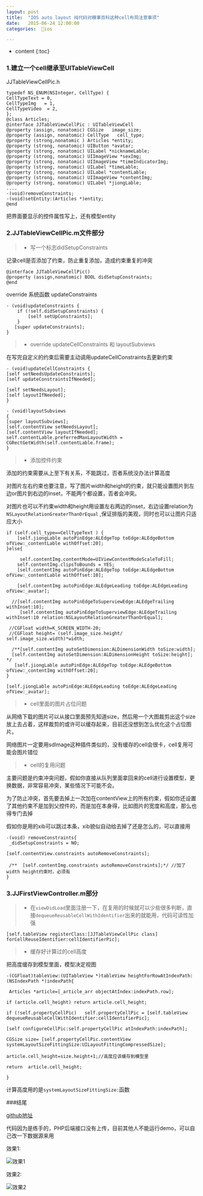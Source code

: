 ```yaml
---
layout: post
title:  "IOS auto layout 纯代码对糗事百科这种cell布局注意事项"
date:   2015-06-24 12:00:00
categories:  🍎ios

---
```


* content
{:toc}

### 1.建立一个cell继承至UITableViewCell
JJTableViewCellPic.h 

    typedef NS_ENUM(NSInteger, CellType) {
    CellTypeText = 0,
    CellTypeImg   = 1,
    CellTypeVideo  = 2,
    };
    @class Articles;
    @interface JJTableViewCellPic : UITableViewCell
    @property (assign, nonatomic) CGSize   image_size;
    @property (assign, nonatomic) CellType   cell_type;
    @property (strong,nonatomic ) Articles *entity;
    @property (strong, nonatomic) UIButton *avatar;
    @property (strong, nonatomic) UILabel *nicknameLable;
    @property (strong, nonatomic) UIImageView *sexImg;
    @property (strong, nonatomic) UIImageView *timeIndicatorImg;
    @property (strong, nonatomic) UILabel *timeLable;
    @property (strong, nonatomic) UILabel *contentLable;
    @property (strong, nonatomic) UIImageView *contentImg;
    @property (strong, nonatomic) UILabel *jiongLable;
    ....
    -(void)removeConstraints;
    -(void)setEntity:(Articles *)entity;
    @end

把界面要显示的控件属性写上，还有模型entity

### 2.JJTableViewCellPic.m文件部分

>* 写一个标志didSetupConstraints

记录cell是否添加了约束，防止重复添加，造成约束重复的冲突

    @interface JJTableViewCellPic()
    @property (assign,nonatomic) BOOL didSetupConstraints;
    @end

override 系统函数 updateConstraints

    - (void)updateConstraints {
        if (!self.didSetupConstraints) {
            [self setUpConstraints];
        }
       [super updateConstraints];
    }

>* override updateCellConstraints 和 layoutSubviews

在写完自定义的约束后需要主动调用updateCellConstraints去更新约束

    - (void)updateCellConstraints {
    [self setNeedsUpdateConstraints];
    [self updateConstraintsIfNeeded];
    
    [self setNeedsLayout];
    [self layoutIfNeeded];
    }

    - (void)layoutSubviews
    {
    [super layoutSubviews];
    [self.contentView setNeedsLayout];
    [self.contentView layoutIfNeeded];
    self.contentLable.preferredMaxLayoutWidth = CGRectGetWidth(self.contentLable.frame);
    }

>* 添加控件约束

添加的约束需要从上至下有关系，不能跳过，否者系统没办法计算高度

对图片左右约束也要注意，写了图片width和height的约束，就只能设置图片到左边or图片到右边的inset，不能两个都设置，否者会冲突。

对图片也可以不约束width和height用设置左右两边的inset，右边设置relation为`NSLayoutRelationGreaterThanOrEqual` ,保证排版的美观，同时也可以让图片只适应大小

    if (self.cell_type==CellTypeText ) {
        [self.jiongLable autoPinEdge:ALEdgeTop toEdge:ALEdgeBottom ofView:_contentLable withOffset:20];
    }else{
     
         self.contentImg.contentMode=UIViewContentModeScaleToFill;
        self.contentImg.clipsToBounds = YES;
        [self.contentImg autoPinEdge:ALEdgeTop toEdge:ALEdgeBottom ofView:_contentLable withOffset:10];
        
        [self.contentImg autoPinEdge:ALEdgeLeading toEdge:ALEdgeLeading ofView:_avatar];
    
      //[self.contentImg autoPinEdgeToSuperviewEdge:ALEdgeTrailing withInset:10];
         [self.contentImg autoPinEdgeToSuperviewEdge:ALEdgeTrailing withInset:10 relation:NSLayoutRelationGreaterThanOrEqual];
     
     //CGFloat width=K_SCREEN_WIDTH-20;
     //CGFloat height= (self.image_size.height/ self.image_size.width)*width;
        
      /**[self.contentImg autoSetDimension:ALDimensionWidth toSize:width];
      [self.contentImg autoSetDimension:ALDimensionHeight toSize:height];
    */
       [self.jiongLable autoPinEdge:ALEdgeTop toEdge:ALEdgeBottom ofView:_contentImg withOffset:20];
    }
    
    [self.jiongLable autoPinEdge:ALEdgeLeading toEdge:ALEdgeLeading ofView:_avatar];

>* cell里面的图片占位问题

从网络下载的图片可以从接口里面预先知道size，然后用一个大图裁剪出这个size放上去占着，这样裁剪的或许可以缓存起来，目前还没想到怎么优化这个占位图片。

网络图片一定要用sdImage这种插件类似的，没有缓存的cell会很卡，cell复用可能会图片错位

>* cell的复用问题

主要问题是约束冲突问题，假如你直接从队列里面拿回来的cell进行设置模型，更换数据，非常容易冲突，某些情况下可能不会。

为了防止冲突，首先要去掉上一次加在contentView上的所有约束，假如你还设置了其他约束不是加到父控件的，而是加在本身得，比如图片的宽度和高度，那么也得专门去掉

假如你是用的xib可以跳过本条，xib貌似自动给去掉了还是怎么的，可以直接用

    -(void) removeConstraints{
     _didSetupConstraints = NO;
    
    [self.contentView.constraints autoRemoveConstraints];
    
     /**  [self.contentImg.constraints autoRemoveConstraints];*/ //加了width height约束时，必须有
    }

### 3.JJFirstViewController.m部分
>* 在`viewDidLoad`里面注册一下，在复用的时候就可以少些很多判断，直接`dequeueReusableCellWithIdentifier`出来的就能用，代码可读性加强

    [self.tableView registerClass:[JJTableViewCellPic class] forCellReuseIdentifier:cellIdentifierPic];

>* 缓存好计算过的cell高度

把高度缓存到模型里面，模型决定视图

    -(CGFloat)tableView:(UITableView *)tableView heightForRowAtIndexPath:(NSIndexPath *)indexPath{

     Articles *article=[_article_arr objectAtIndex:indexPath.row];
   
    if (article.cell_height) return article.cell_height;
    
    if (!self.propertyCellPic)   self.propertyCellPic = [self.tableView dequeueReusableCellWithIdentifier:cellIdentifierPic];
    
    [self configureCellPic:self.propertyCellPic atIndexPath:indexPath];
    
    CGSize size= [self.propertyCellPic.contentView systemLayoutSizeFittingSize:UILayoutFittingCompressedSize];
    
    article.cell_height=size.height+1;//高度应该缓存到模型里
    
    return  article.cell_height;

    }

计算高度用的是`systemLayoutSizeFittingSize:`函数



###结尾

[github地址](https://github.com/jeffdeng/jiongjiongyoushen)

代码因为是练手的，PHP后端接口没有上传，目前其他人不能运行demo，可以自己改一下数据源来用

效果1:

![效果1](/static/img/444.gif)

效果2:

![效果2](/static/img/555.gif)







